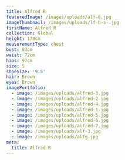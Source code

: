 ```yaml
---
title: Alfred R
featuredImage: /images/uploads/alf-6.jpg
imageThumbnail: /images/uploads/lf-h-s-.jpg
firstName: Alfred R
collection: Global
height: 178cm
measurementType: chest
bust: 83cm
waist: 72cm
hips: 97cm
size: S
shoeSize: '9.5'
hair: Brown
eyes: Brown
imagePortfolio:
  - image: /images/uploads/alfred-3.jpg
  - image: /images/uploads/alfred-2.jpg
  - image: /images/uploads/alfred-4.jpg
  - image: /images/uploads/alfred-1.jpg
  - image: /images/uploads/alfred-5.jpg
  - image: /images/uploads/alfred-6.jpg
  - image: /images/uploads/alfred-7.jpg
  - image: /images/uploads/alf-3.jpg
  - image: /images/uploads/alfg.jpg
meta:
  title: Alfred R
---
```


